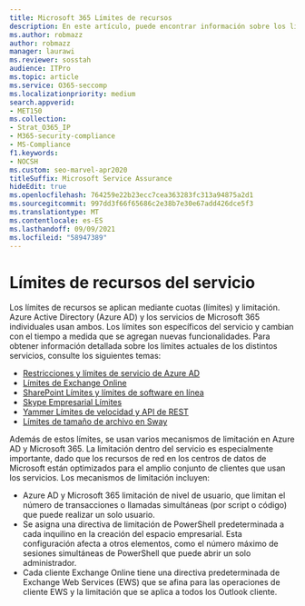 ```yaml
---
title: Microsoft 365 Límites de recursos
description: En este artículo, puede encontrar información sobre los límites de recursos para las distintas aplicaciones de Microsoft 365.
ms.author: robmazz
author: robmazz
manager: laurawi
ms.reviewer: sosstah
audience: ITPro
ms.topic: article
ms.service: O365-seccomp
ms.localizationpriority: medium
search.appverid:
- MET150
ms.collection:
- Strat_O365_IP
- M365-security-compliance
- MS-Compliance
f1.keywords:
- NOCSH
ms.custom: seo-marvel-apr2020
titleSuffix: Microsoft Service Assurance
hideEdit: true
ms.openlocfilehash: 764259e22b23ecc7cea363283fc313a94875a2d1
ms.sourcegitcommit: 997dd3f66f65686c2e38b7e30e67add426dce5f3
ms.translationtype: MT
ms.contentlocale: es-ES
ms.lasthandoff: 09/09/2021
ms.locfileid: "58947389"
---
```

# <a name="service-resource-limits"></a>Límites de recursos del servicio

Los límites de recursos se aplican mediante cuotas (límites) y limitación. Azure Active Directory (Azure AD) y los servicios de Microsoft 365 individuales usan ambos. Los límites son específicos del servicio y cambian con el tiempo a medida que se agregan nuevas funcionalidades. Para obtener información detallada sobre los límites actuales de los distintos servicios, consulte los siguientes temas:

- [Restricciones y límites de servicio de Azure AD](/azure/azure-resource-manager/management/azure-subscription-service-limits)
- [Límites de Exchange Online](/office365/servicedescriptions/exchange-online-service-description/exchange-online-limits)
- [SharePoint Límites y límites de software en línea](https://support.office.com/article/SharePoint-Online-software-boundaries-and-limits-8F34FF47-B749-408B-ABC0-B605E1F6D498)
- [Skype Empresarial Límites](https://technet.microsoft.com/library/skype-for-business-online-limits.aspx)
- [Yammer Límites de velocidad y API de REST](https://developer.yammer.com/docs/rest-api-rate-limits)
- [Límites de tamaño de archivo en Sway](https://support.office.com/article/File-size-limits-in-Sway-4db21bc6-b42b-499f-9272-66e089db109f)

Además de estos límites, se usan varios mecanismos de limitación en Azure AD y Microsoft 365. La limitación dentro del servicio es especialmente importante, dado que los recursos de red en los centros de datos de Microsoft están optimizados para el amplio conjunto de clientes que usan los servicios. Los mecanismos de limitación incluyen:

- Azure AD y Microsoft 365 limitación de nivel de usuario, que limitan el número de transacciones o llamadas simultáneas (por script o código) que puede realizar un solo usuario.
- Se asigna una directiva de limitación de PowerShell predeterminada a cada inquilino en la creación del espacio empresarial. Esta configuración afecta a otros elementos, como el número máximo de sesiones simultáneas de PowerShell que puede abrir un solo administrador.
- Cada cliente Exchange Online tiene una directiva predeterminada de Exchange Web Services (EWS) que se afina para las operaciones de cliente EWS y la limitación que se aplica a todos los Outlook cliente.

